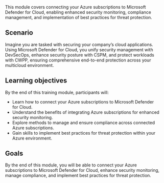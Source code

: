 This module covers connecting your Azure subscriptions to Microsoft Defender for Cloud, enabling enhanced security monitoring, compliance management, and implementation of best practices for threat protection.

## Scenario

Imagine you are tasked with securing your company’s cloud applications. Using Microsoft Defender for Cloud, you unify security management with DevSecOps, enhance security posture with CSPM, and protect workloads with CWPP, ensuring comprehensive end-to-end protection across your multicloud environment.

## Learning objectives

By the end of this training module, participants will:

 -  Learn how to connect your Azure subscriptions to Microsoft Defender for Cloud.
 -  Understand the benefits of integrating Azure subscriptions for enhanced security monitoring.
 -  Explore methods to manage and ensure compliance across connected Azure subscriptions.
 -  Gain skills to implement best practices for threat protection within your Azure environment.

## Goals

By the end of this module, you will be able to connect your Azure subscriptions to Microsoft Defender for Cloud, enhance security monitoring, manage compliance, and implement best practices for threat protection.
